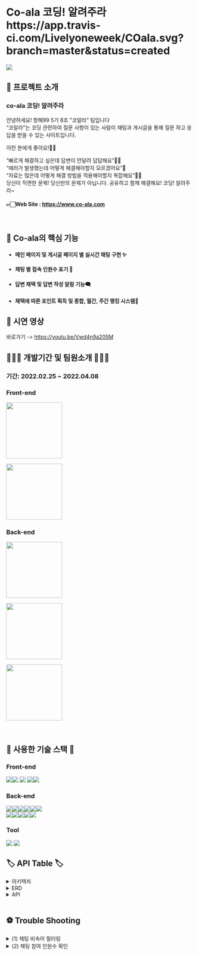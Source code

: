# Co-ala 코딩! 알려주라https://app.travis-ci.com/Livelyoneweek/COala.svg?branch=master&status=created

![](../../아키텍처이미지/og_img.png)
<br>

## 🤷 프로젝트 소개

### co-ala 코딩! 알려주라

안녕하세요! 항해99 5기 8조 "코알라” 팀입니다<br/>
“코알라”는 코딩 관련하여 질문 사항이 있는 사람이 채팅과 게시글을 통해 질문 하고 응답을 받을 수 있는 사이트입니다.

이런 분에게 좋아요!👍🏻<br/>

“빠르게 해결하고 싶은데 답변이 안달려 답답해요”😮‍💨<br/>
“에러가 발생했는데 어떻게 해결해야할지 모르겠어요”🥲<br/>
“자료는 많은데 어떻게 해결 방법을 적용해야할지 복잡해요”😵‍💫<br/>
당신이 직면한 문제! 당신만의 문제가 아닙니다. 공유하고 함께 해결해요! 코딩! 알려주라~<br/>

#### 👉🏻Web Site : https://www.co-ala.com

<br>

## 📌 Co-ala의 핵심 기능
- #### 메인 페이지 및 게시글 페이지 별 실시간 채팅 구현 ✨

- #### 채팅 별 접속 인원수 표기 🔢

- #### 답변 채택 및 답변 작성 알람 기능🗨️

- #### 채택에 따른 포인트 획득 및 종합, 월간, 주간 랭킹 시스템👑


 ## 🎥 시연 영상
바로가기 -> https://youtu.be/Vwd4n9a205M



## 👩🏻‍💻 개발기간 및 팀원소개 🧑🏻‍💻

### 기간: 2022.02.25 ~ 2022.04.08

### Front-end
<p><a href="https://github.com/zeze88" target="_blank"><img width="150"  src="https://user-images.githubusercontent.com/93499244/162171992-47a626ce-3856-4fae-9d05-045d2f6f9ebb.svg"/></a></p>
<p><a href="https://github.com/cyjin463" target="_blank"><img width="150"  src="https://user-images.githubusercontent.com/93499244/162171379-246ed4d8-2bfb-4ef8-8498-caa79622d792.svg"/></a></p>

### Back-end
<p><a href="https://github.com/Livelyoneweek" target="_blank"><img width="150"  src="https://user-images.githubusercontent.com/93499244/162172511-809a848d-db93-4020-81fc-7fffbfc8acb5.svg"/></a></p>
<p><a href="https://github.com/kyungwoon" target="_blank"><img width="150"  src="https://user-images.githubusercontent.com/93499244/162172506-1239cfb0-da08-4532-b2b2-5769a8982d9e.svg"/></a></p>
<p><a href="https://github.com/P-jeong-hee" target="_blank"><img width="150"  src="https://user-images.githubusercontent.com/93499244/162172494-fa9b6bdd-f337-4e15-9d11-0cb824ae4932.svg"/></a></p>
<br>

## 🔨 사용한 기술 스택 🔨

### Front-end

<img src="https://img.shields.io/badge/javascript-F7DF1E?style=float&logo=javascript&logoColor=white"><img src="https://img.shields.io/badge/Redux-764ABC?style=float&logo=Redux&logoColor=white"> <img src="https://img.shields.io/badge/css-1572B6?style=float&logo=css3&logoColor=white">
<img sc="https://img.shields.io/badge/react-61DAFB?style=float&logo=react&logoColor=white"><img src="https://img.shields.io/badge/aws-232F3E?style=float&logo=Amazon AWS&logoColor=white"><img src="https://img.shields.io/badge/Axios-181717?style=float&logo=github&logoColor=white">

### Back-end
<img src="https://img.shields.io/badge/Springboot-47?style=for-the-badge&logo=Springboot&logoColor=white"><img src="https://img.shields.io/badge/gradle-02303A?style=for-the-badge&logo=gradle&logoColor=white"><img src="https://img.shields.io/badge/Java-ED8B00?style=for-the-badge&logo=java&logoColor=white"><img src="https://img.shields.io/badge/MySQL-005C84?style=for-the-badge&logo=mysql&logoColor=white"><img src="https://img.shields.io/badge/JWT-000000?style=for-the-badge&logo=JSON%20web%20tokens&logoColor=white"><img src="https://img.shields.io/badge/Redis-FC5230?style=for-the-badge&logo=Redis&logoColor=white"><br>
<img src="https://img.shields.io/badge/Amazon_AWS-FF9900?style=for-the-badge&logo=amazonaws&logoColor=white"><img src="https://img.shields.io/badge/TravisCI-FC5230?style=for-the-badge&logo=TravisCI&logoColor=white"><img src="https://img.shields.io/badge/CodeDepoly-1F497D?style=for-the-badge&logo=CodeDepoly&logoColor=white"><img src="https://img.shields.io/badge/S3-FC5230?style=for-the-badge&logo=S3&logoColor=white"><img src="https://img.shields.io/badge/Nginx-7DB249?style=for-the-badge&logo=Nginx&logoColor=white">


### Tool

<img src="https://img.shields.io/badge/github-181717?style=float&logo=github&logoColor=white">
<img src="https://img.shields.io/badge/git-F05032?style=float&logo=git&logoColor=white">

<br>

## 🏷 API Table 🏷
<details>
 <summary>아키텍처</summary>
 
![image](https://user-images.githubusercontent.com/74662752/162178411-c2c5dacf-bc68-4efa-a651-a534318035ce.png)
 </details>

<details>
 <summary>ERD</summary>
 
![image](https://user-images.githubusercontent.com/74662752/162178826-0312fb19-8657-4c3f-b270-670afe035729.png)
 </details>

<details>
 <summary>API</summary>
 
![image](https://user-images.githubusercontent.com/74662752/162179271-42d85c9c-9f96-4934-903f-7b426285e278.png)
![image](https://user-images.githubusercontent.com/74662752/162179982-d536891c-9fb0-4d80-9f8d-c8cd6e7bda55.png)
![image](https://user-images.githubusercontent.com/74662752/162179381-ef983a06-ae98-4d4a-8fe1-6cb1690b8393.png)
![image](https://user-images.githubusercontent.com/74662752/162179419-6cd6fa46-6d11-45b6-88a3-84bde95ac496.png)
![image](https://user-images.githubusercontent.com/74662752/162179451-00b17110-72af-4fbf-b0ed-5fdad77fa8a6.png)

 </details>
<br/>

## ⚽ Trouble Shooting 
<details>
 <summary> (1) 채팅 비속어 필터링</summary>
 1. 문제 발생 : 처음 비속어 필터링을 구현할 때  매 채팅 시마다 DB에 저장한 비속어들을 리스트로 받아서 반복문을 통해 비속어 감지하여 속도 저하<br>
 
![image](https://user-images.githubusercontent.com/74662752/162178962-a41b2c46-2afe-4db1-bd5a-7bf0147ccdd9.png)
2. 원인 : 비속어 DB는 자주 변하는 것이 아니고, DB를 계속해서 조회<br>
3. 해결 : 인메모리 디비를 활용할 수 있다고 생각하여 비속어 디비에서 레디스로 내려받아 저장을 하였고,
데이터 구조를 리스트가 아닌 해쉬맵으로 받아 containsValue 메소드를 통해 비속어를 감지하여 반복작업 감
 
![image](https://user-images.githubusercontent.com/74662752/162178318-114e2e54-99d5-47a6-a4ea-2d23640dd28c.png)


 </details>

<details>
 <summary> (2) 채팅 참여 인원수 확인</summary>
1. 문제 발생 : 채팅 참여 인원은 정상적으로 카운팅이 되었지만 채팅 퇴장 인원은 정상적으로 카운팅이 안되는 문제 발생<br>
 <img width="414" alt="스크린샷 2022-04-07 오후 7 19 02" src="https://user-images.githubusercontent.com/94433709/162177693-bd76da2b-ed2d-4a10-8df2-a3c35bb3f2f8.png">

2. 원인 : 연결이 끊어지는 경우 구독 정보를 리턴해주지 않아 유저가 채팅방 퇴장 시 정상적으로 카운팅이 되지 않음<br>
- 해당 채팅을 구독하면 Message Header(메시지 헤더)의 destination(데스틴에이션)정보를 키값으로 유저 카운팅을 했지만 
연결이 끊기면 Message Header(메시지 헤더)에 destination (데스틴에이션)정보가 없어 채팅 참여 인원수 카운팅을 할 수 없는 원인을 찾음 <br>
3. 해결 : 유저가 구독한 채팅방 정보와 유저 SessionId를 매핑하여 저장<br>
   - 유저가 채팅방을 구독한 경우와 연결을 끊었을 경우 Message Header(메시지 헤더)에서 어떤 정보를 return해주는지 로그를 남겼고 모두 SessionId(세션아이디)를 return 해주는 것을 확인했습니다.
   유저가 구독한 채팅방 정보와 SesstionId(세션아이디)를 매핑하여 저장하였고 퇴장 시 해당 SessionId(세션아이디)로 매핑해두었던 채팅방 정보를 조회하여 해당 키값에서 유저 카운팅을 했습니다.
 <img width="674" alt="스크린샷 2022-04-07 오후 7 18 01" src="https://user-images.githubusercontent.com/94433709/162177524-b763e658-2e3f-4410-a16d-0bf0f74e00b8.png">
 
 </details>
